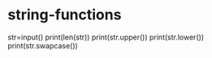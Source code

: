 # string-functions
str=input()
print(len(str))
print(str.upper())
print(str.lower())
print(str.swapcase())
